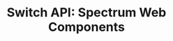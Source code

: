 ---
layout: api.njk
title: 'Switch API: Spectrum Web Components'
displayName: Switch
componentName: switch
componentHeading: sp-switch
tags:
- component-api
---